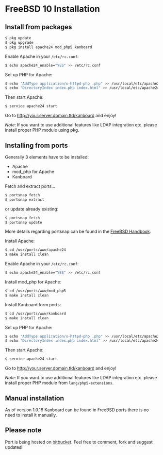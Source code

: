 FreeBSD 10 Installation
=======================

Install from packages
---------------------

```bash
$ pkg update
$ pkg upgrade
$ pkg install apache24 mod_php5 kanboard
```

Enable Apache in your `/etc/rc.conf`:

```bash
$ echo apache24_enable="YES" >> /etc/rc.conf
```

Set up PHP for Apache:

```bash
$ echo "AddType application/x-httpd-php .php" >> /usr/local/etc/apache24/Includes/php.conf
$ echo "DirectoryIndex index.php index.html" >> /usr/local/etc/apache24/Includes/php.conf
```

Then start Apache:

```bash
$ service apache24 start
```

Go to http://your.server.domain.tld/kanboard and enjoy!

*Note*:
If you want to use additional features like LDAP integration etc.
please install proper PHP module using pkg.

Installing from ports
---------------------

Generally 3 elements have to be installed:

- Apache
- mod_php for Apache
- Kanboard

Fetch and extract ports...

```bash
$ portsnap fetch 
$ portsnap extract
```

or update already existing:

```bash
$ portsnap fetch
$ portsnap update
```

More details regarding portsnap can be found in the [FreeBSD Handbook](https://www.freebsd.org/doc/handbook/ports-using.html).

Install Apache:

```bash
$ cd /usr/ports/www/apache24
$ make install clean
```
Enable Apache in your `/etc/rc.conf`:

```bash
$ echo apache24_enable="YES" >> /etc/rc.conf
```

Install mod_php for Apache:

```bash
$ cd /usr/ports/www/mod_php5
$ make install clean
```

Install Kanboard form ports:

```bash
$ cd /usr/ports/www/kanboard
$ make install clean
```

Set up PHP for Apache:

```bash
$ echo "AddType application/x-httpd-php .php" >> /usr/local/etc/apache24/Includes/php.conf
$ echo "DirectoryIndex index.php index.html" >> /usr/local/etc/apache24/Includes/php.conf
```

Then start Apache:

```bash
$ service apache24 start
```

Go to http://your.server.domain.tld/kanboard and enjoy!

*Note*:
If you want to use additional features like LDAP integration etc.
please install proper PHP module from `lang/php5-extensions`.

Manual installation
-------------------

As of version 1.0.16 Kanboard can be found in FreeBSD ports
there is no need to install it manually.

Please note
-----------

Port is being hosted on [bitbucket](https://bitbucket.org/if0/freebsd-kanboard/). Feel free to comment,
fork and suggest updates!
